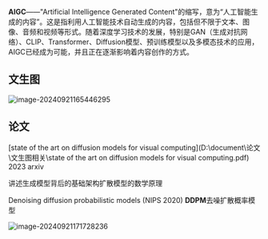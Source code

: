 **AIGC**——"Artificial Intelligence Generated Content"的缩写，意为“人工智能生成的内容”。这是指利用人工智能技术自动生成的内容，包括但不限于文本、图像、音频和视频等形式。随着深度学习技术的发展，特别是GAN（生成对抗网络）、CLIP、Transformer、Diffusion模型、预训练模型以及多模态技术的应用，AIGC已经成为可能，并且正在逐渐影响着内容创作的方式。

## 文生图

![image-20240921165446295](D:\tool\typora\image\image-20240921165446295.png)

## 论文

[state of the art on diffusion models for visual computing](D:\document\论文\文生图相关\state of the art on diffusion models for visual computing.pdf)		2023 arxiv 

讲述生成模型背后的基础架构扩散模型的数学原理

Denoising diffusion probabilistic models 	(NIPS 2020)	**DDPM**去噪扩散概率模型

![image-20240921171728236](D:\tool\typora\image\image-20240921171728236.png)